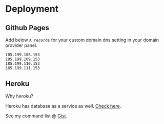 # Deployment

## Github Pages

Add below `A records` for your custom domain dns setting in your domain provider panel.

```
185.199.108.153
185.199.109.153
185.199.110.153
185.199.111.153
```

## Heroku

Why heroku?

Heroku has database as a service as well. [Check here](https://www.heroku.com/postgres).

See my command list @ [Gist](https://gist.github.com/sahilrajput03/c44778f281e5f9856827e7c0f264ffa5).
